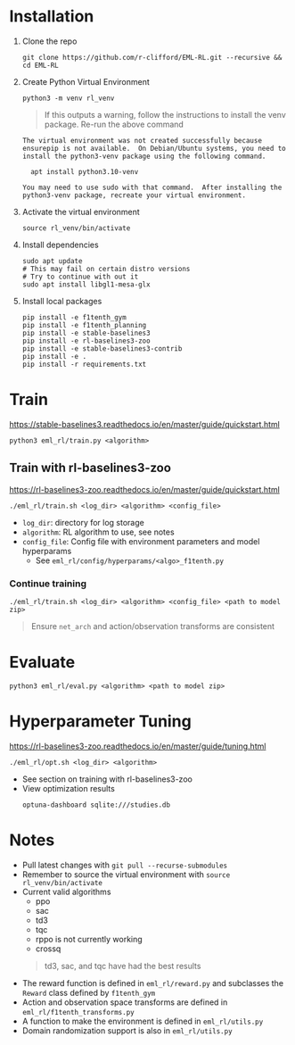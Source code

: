 # Installation
1. Clone the repo
   ```
   git clone https://github.com/r-clifford/EML-RL.git --recursive && cd EML-RL
   ```
3. Create Python Virtual Environment
   ```
   python3 -m venv rl_venv
   ```
   > If this outputs a warning, follow the instructions to install the venv package. Re-run the above command
   ```
   The virtual environment was not created successfully because ensurepip is not available.  On Debian/Ubuntu systems, you need to install the python3-venv package using the following command.

     apt install python3.10-venv

   You may need to use sudo with that command.  After installing the python3-venv package, recreate your virtual environment.
   ```

5. Activate the virtual environment
   ```
   source rl_venv/bin/activate
   ```

6. Install dependencies
   ```
   sudo apt update
   # This may fail on certain distro versions
   # Try to continue with out it
   sudo apt install libgl1-mesa-glx
   ```
6. Install local packages
     ```
     pip install -e f1tenth_gym
     pip install -e f1tenth_planning
     pip install -e stable-baselines3
     pip install -e rl-baselines3-zoo
     pip install -e stable-baselines3-contrib
     pip install -e .
     pip install -r requirements.txt
    ```
# Train
https://stable-baselines3.readthedocs.io/en/master/guide/quickstart.html
```
python3 eml_rl/train.py <algorithm>
```
## Train with rl-baselines3-zoo
https://rl-baselines3-zoo.readthedocs.io/en/master/guide/quickstart.html
```
./eml_rl/train.sh <log_dir> <algorithm> <config_file>
```
- `log_dir`: directory for log storage
- `algorithm`: RL algorithm to use, see notes
- `config_file`: Config file with environment parameters and model hyperparams
   - See `eml_rl/config/hyperparams/<algo>_f1tenth.py`
### Continue training
```
./eml_rl/train.sh <log_dir> <algorithm> <config_file> <path to model zip>
```
> Ensure `net_arch` and action/observation transforms are consistent
# Evaluate
```
python3 eml_rl/eval.py <algorithm> <path to model zip>
```

# Hyperparameter Tuning
https://rl-baselines3-zoo.readthedocs.io/en/master/guide/tuning.html
```
./eml_rl/opt.sh <log_dir> <algorithm>
```
- See section on training with rl-baselines3-zoo
- View optimization results
  ```
  optuna-dashboard sqlite:///studies.db
  ```
# Notes
- Pull latest changes with `git pull --recurse-submodules`
- Remember to source the virtual environment with `source rl_venv/bin/activate`
- Current valid algorithms
  - ppo
  - sac
  - td3
  - tqc
  - rppo is not currently working
  - crossq
  > td3, sac, and tqc have had the best results
- The reward function is defined in `eml_rl/reward.py` and subclasses the `Reward` class defined by `f1tenth_gym`
- Action and observation space transforms are defined in `eml_rl/f1tenth_transforms.py`
- A function to make the environment is defined in `eml_rl/utils.py`
- Domain randomization support is also in `eml_rl/utils.py`
